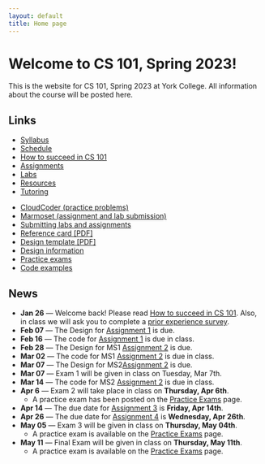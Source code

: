 ```yaml
---
layout: default
title: Home page
---
```


# Welcome to CS 101, Spring 2023!

This is the website for CS 101, Spring 2023 at York College.
All information about the course will be posted here.

## Links

<div class="multicol">
<div>
<ul class="multicol-links">
  <li><a href="syllabus.html">Syllabus</a></li>
  <li><a href="schedule.html">Schedule</a></li>
  <li><a href="success.html">How to succeed in CS 101</a></li>
  <li><a href="assign/index.html">Assignments</a></li>
  <li><a href="labs/index.html">Labs</a></li>
  <li><a href="resources.html">Resources</a></li>
  <li><a href="tutoring.html">Tutoring</a></li>
</ul>
</div>
<div>
<ul class="multicol-links">
  <li><a href="https://cs.ycp.edu/cloudcoder">CloudCoder (practice problems)</a></li>
  <li><a href="https://cs.ycp.edu/marmoset">Marmoset (assignment and lab submission)</a></li>
  <li><a href="submitting.html">Submitting labs and assignments</a></li>
  <li><a href="refcard.pdf">Reference card [PDF]</a></li>
  <li><a href="design-template.pdf">Design template [PDF]</a></li>
  <li><a href="design/index.html">Design information</a></li>
  <li><a href="practice/index.html">Practice exams</a></li>
  <li><a href="examples/index.html">Code examples</a></li>
</ul>
</div>
</div>

## News
* **Jan 26** &mdash; Welcome back!  Please read [How to succeed in CS 101](success.html).  Also, in class we will ask you to complete a [prior experience survey](https://goo.gl/forms/zzfjES8HZK9TEthK2).
* **Feb 07** &mdash; The Design for [Assignment 1](assign/assign01.html) is due.
* **Feb 16** &mdash; The code for [Assignment 1](assign/assign01.html) is due in class.
* **Feb 28** &mdash; The Design for MS1 [Assignment 2](assign/assign02.html) is due.
* **Mar 02** &mdash; The code for MS1 [Assignment 2](assign/assign02.html) is due in class.
* **Mar 07** &mdash; The Design for MS2[Assignment 2](assign/assign02.html) is due.
* **Mar 07** &mdash; Exam 1 will be given in class on Tuesday, Mar 7th.
* **Mar 14** &mdash; The code for MS2 [Assignment 2](assign/assign02.html) is due in class.
* **Apr 6** &mdash; Exam 2 will take place in class on **Thursday, Apr 6th**. 
	* A practice exam has been posted on the [Practice Exams](practice/index.html) page.
* **Apr 14** &mdash; The due date for [Assignment 3](assign/assign03.html) is **Friday, Apr 14th**.
* **Apr 26** &mdash; The due date for [Assignment 4](assign/assign04.html) is **Wednesday, Apr 26th**.
* **May 05** &mdash; Exam 3 will be given in class on **Thursday, May 04th**.  
   * A practice exam is available on the [Practice Exams](practice/index.html) page.
* **May 11** &mdash; Final Exam will be given in class on **Thursday, May 11th**.  
   * A practice exam is available on the [Practice Exams](practice/index.html) page.

<!--

* **Mar 29** &mdash; Exam 2 will take place in class on **Tuesday, Mar 29th**.  A practice exam has been posted on the [Practice Exams](practice/index.html) page.
* **Mar 31** &mdash; **No class** on Thursday, Mar 31st due to Spartan Day.

* **Apr 14** &mdash; Assignment 4 Design [Assignment 4](assign/assign04.html) is due on Thursday, April 14th.
* **Apr 21** &mdash; Assignment 4 Code [Assignment 4](assign/assign04.html) is due on Thursday, April 21st.
* **Apr 28** &mdash; The code for [Assignment 6](assign/assign06.html) **Milestone 1** is due by 11:59PM
* **May 8** &mdash; The code for [Assignment 6](assign/assign06.html) **Milestone 2** is due by 11:59PM
* **May 05** &mdash; Exam 3 will take place in class on **Thursday, May 05th**.  A practice exam is available on the [Practice Exams](practice/index.html) page.


* **Apr 30** &mdash; A solution to the fourth practice exam has been posted on the [Practice Exams](practice/index.html) page.  Don't forget that Exam 4 takes place in class on **Thursday, May 3rd**.
* **Apr 18** &mdash; The due dates for [Assignment 5](assign/assign05.html) are:
    * Design artifacts due on Thursday, Apr 26th
    * Code due on Friday, May 4th
* **Apr 12** &mdash; [Assignment 5](assign/assign05.html) has been posted.  The due dates are still to be determined.
* **Apr 10** &mdash; A solution to the third practice exam has been posted on the [Practice Exams](practice/index.html) page.
* **Apr 21** &mdash; A reference design for [Assignment 4](assign/assign04.html) has been posted to the [Design information](design/index.html) page.
* **Mar 27** &mdash; The [Lab schedule](labs/index.html) has been updated.

* **Mar 23** &mdash; Due to the cancellation of classes on Thursday, we are making the following adjustments:
    * The [Schedule](schedule.html) has been updated
    * The deadline for submitting the code for [Assignment 4](assign/assign04.html) has been extended to **Thursday, Apr 5th**
* **Mar 21** &mdash; The assignment description for [Assignment 4](assign/assign04.html) has been updated.


* **Feb 13** &mdash; The due date for the [Assignment 2](assign/assign02.html), Milestone 2 design artifact has been moved to **Tuesday, Feb 20th**.
* **Feb 7** &mdash; A solution to the first practice exam has been posted on the [Practice Exams](practice/index.html) page.
* **Jan 31** &mdash; Reminders:
    * The design for [Assignment 2](assign/assign02.html) Milestone 1 is due at the beginning of class on Tuesday, Feb 6th.  You will need to turn in a hard copy of your design.
    * Exam 1 will be given in class on Tuesday, Feb 13th.  A practice exam is posted on the [Practice Exams](practice/index.html) page.

* **Jan 24** &mdash; As we mentioned in class, the design for [Assignment 1](assign/assign01.html) is due tomorrow (Thursday, Jan 25th) and the code is due on Tuesday, Jan 30th.

-->

<!-- vim:set wrap: -->
<!-- vim:set linebreak: -->
<!-- vim:set nolist: -->
